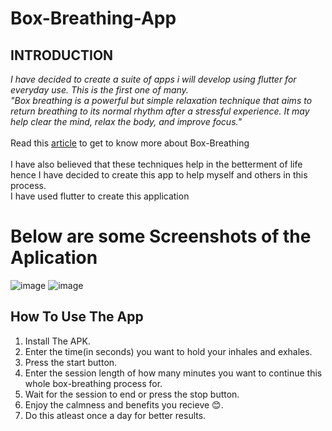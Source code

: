 # Box-Breathing-App
## INTRODUCTION
*I have decided to create a suite of apps i will develop using flutter for everyday use.
This is the first one of many.
<br>
"Box breathing is a powerful but simple relaxation technique that aims to return breathing to its normal rhythm after a stressful experience. It may help clear the mind, relax the body, and improve focus."*
<br>
<br>
Read this [article](https://www.medicalnewstoday.com/articles/321805) to get to know more about Box-Breathing
<br>
<br>
I have also believed that these techniques help in the betterment of life hence I have decided to create this app to help myself and others in this process.
<br>
I have used flutter to create this application
# Below are some Screenshots of the Aplication
![image](https://github.com/LAG-4/box-breathing-app-flutter/assets/88646632/36fe8ef2-35b4-4189-9c2a-b8a462a88f12)
![image](https://github.com/LAG-4/box-breathing-app-flutter/assets/88646632/c85fb461-06ba-4e16-bba2-dc22fdf47085)

## How To Use The App
1. Install The APK.
2. Enter the time(in seconds) you want to hold your inhales and exhales.
3. Press the start button.
4. Enter the session length of how many minutes you want to continue this whole box-breathing process for.
5. Wait for the session to end or press the stop button.
6. Enjoy the calmness and benefits you recieve 😊.
7. Do this atleast once a day for better results.
